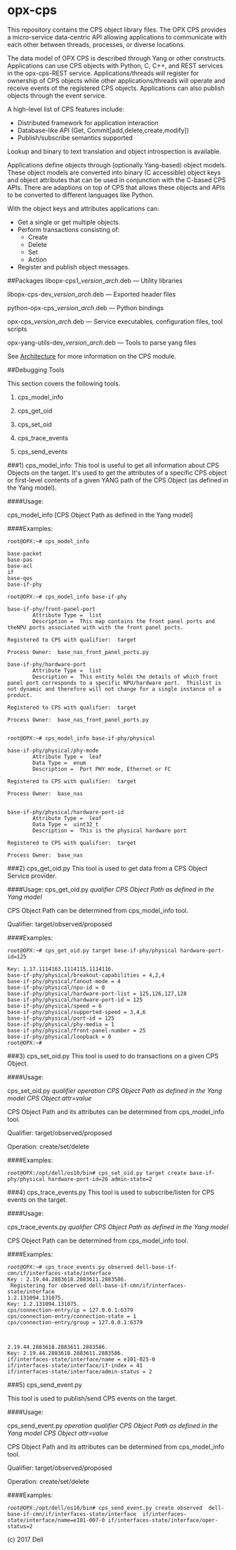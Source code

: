 # opx-cps
This repository contains the CPS object library files. The OPX CPS provides a micro-service data-centric API allowing applications to communicate with each other between threads, processes, or diverse locations.

The data model of OPX CPS is described through Yang or other constructs.
Applications can use CPS objects with Python, C, C++, and REST services in the opx-cps-REST service.
Applications/threads will register for ownership of CPS objects while other applications/threads will operate and receive events of the registered CPS objects. Applications can also publish objects through the event service.

A high-level list of CPS features include:
- Distributed framework for application interaction
- Database-like API (Get, Commit[add,delete,create,modify])
- Publish/subscribe semantics supported

Lookup and binary to text translation and object introspection is available.

Applications define objects through (optionally Yang-based) object models. These object models are converted into binary (C accessible) object keys and object attributes that can be used in conjunction with the C-based CPS APIs. There are adaptions on top of CPS that allows these objects and APIs to be converted to different languages like Python.

With the object keys and attributes applications can:
- Get a single or get multiple objects.
- Perform transactions consisting of:
   - Create
   - Delete
   - Set
   - Action
- Register and publish object messages.

##Packages
libopx-cps1\_*version*\_*arch*.deb — Utility libraries

libopx-cps-dev\_*version*\_*arch*.deb — Exported header files

python-opx-cps\_*version*\_*arch*.deb — Python bindings

opx-cps\_*version*\_*arch*.deb — Service executables, configuration files, tool scripts 

opx-yang-utils-dev\_*version*\_*arch*.deb — Tools to parse yang files

See [Architecture](https://github.com/open-switch/opx-docs/wiki/Architecture) for more information on the CPS module.


##Debugging Tools

This section covers the following tools.

1) cps\_model\_info

2) cps\_get\_oid

3) cps\_set\_oid

4) cps\_trace\_events

5) cps\_send\_events



###1) cps\_model\_info: 
This tool is useful to get all information about CPS Objects on the target.
It's used to get the attributes of a specific CPS object or first-level contents of a given YANG path of the CPS Object (as defined in the Yang model).


####Usage:

cps\_model\_info [CPS Object Path as defined in the Yang model]

####Examples:

```
root@OPX:~# cps_model_info

base-packet
base-pas
base-acl
if
base-qos
base-if-phy

```

```
root@OPX:~# cps_model_info base-if-phy

base-if-phy/front-panel-port
        Attribute Type =  list
        Description =  This map contains the front panel ports and theNPU ports associated with with the front panel ports.

Registered to CPS with qualifier:  target

Process Owner:  base_nas_front_panel_ports.py

base-if-phy/hardware-port
        Attribute Type =  list
        Description =  This entity holds the details of which front panel port corresponds to a specific NPU/hardware port.  Thislist is not dynamic and therefore will not change for a single instance of a product.

Registered to CPS with qualifier:  target

Process Owner:  base_nas_front_panel_ports.py


```

```
root@OPX:~# cps_model_info base-if-phy/physical

base-if-phy/physical/phy-mode
        Attribute Type =  leaf
        Data Type =  enum
        Description =  Port PHY mode, Ethernet or FC

Registered to CPS with qualifier:  target

Process Owner:  base_nas


base-if-phy/physical/hardware-port-id
        Attribute Type =  leaf
        Data Type =  uint32_t
        Description =  This is the physical hardware port

Registered to CPS with qualifier:  target

Process Owner:  base_nas
```


###2) cps\_get\_oid.py
This tool is used to get data from a CPS Object Service provider.

####Usage:
cps\_get\_oid.py *qualifier* *CPS Object Path as defined in the Yang model*

CPS Object Path can be determined from cps\_model\_info tool.

Qualifier: target/observed/proposed

####Examples:

```
root@OPX:~# cps_get_oid.py target base-if-phy/physical hardware-port-id=125

Key: 1.17.1114163.1114115.1114116.
base-if-phy/physical/breakout-capabilities = 4,2,4
base-if-phy/physical/fanout-mode = 4
base-if-phy/physical/npu-id = 0
base-if-phy/physical/hardware-port-list = 125,126,127,128
base-if-phy/physical/hardware-port-id = 125
base-if-phy/physical/speed = 6
base-if-phy/physical/supported-speed = 3,4,6
base-if-phy/physical/port-id = 125
base-if-phy/physical/phy-media = 1
base-if-phy/physical/front-panel-number = 25
base-if-phy/physical/loopback = 0
root@OPX:~#                             
```


###3) cps\_set\_oid.py
This tool is used to do transactions on a given CPS Object.

####Usage:

cps\_set\_oid.py *qualifier* *operation* *CPS Object Path as defined in the Yang model* *CPS Object attr=value*

CPS Object Path and its attributes can be determined from cps\_model\_info tool.

Qualifier: target/observed/proposed

Operation: create/set/delete

####Examples:

```
root@OPX:/opt/dell/os10/bin# cps_set_oid.py target create base-if-phy/physical hardware-port-id=26 admin-state=2
```




###4) cps\_trace\_events.py
This tool is used to subscribe/listen for CPS events on the target.

####Usage:

cps\_trace\_events.py *qualifier* *CPS Object Path as defined in the Yang model*

CPS Object Path can be determined from cps\_model\_info tool.

####Examples:

```
root@OPX:~# cps_trace_events.py observed dell-base-if-cmn/if/interfaces-state/interface
Key : 2.19.44.2883618.2883611.2883586.
 Registering for observed dell-base-if-cmn/if/interfaces-state/interface
1.2.131094.131075.
Key: 1.2.131094.131075.
cps/connection-entry/ip = 127.0.0.1:6379
cps/connection-entry/connection-state = 1
cps/connection-entry/group = 127.0.0.1:6379



2.19.44.2883618.2883611.2883586.
Key: 2.19.44.2883618.2883611.2883586.
if/interfaces-state/interface/name = e101-025-0
if/interfaces-state/interface/if-index = 41
if/interfaces-state/interface/admin-status = 2
```                                                     


###5) cps\_send\_event.py

This tool is used to publish/send CPS events on the target.

####Usage:

cps\_send\_event.py *operation* *qualifier* *CPS Object Path as defined in the Yang model* *CPS Object attr=value*

CPS Object Path and its attributes can be determined from cps\_model\_info tool.

Qualifier: target/observed/proposed

Operation: create/set/delete


####Examples:

```
root@OPX:/opt/dell/os10/bin# cps_send_event.py create observed  dell-base-if-cmn/if/interfaces-state/interface  if/interfaces-state/interface/name=e101-007-0 if/interfaces-state/interface/oper-status=2

```

(c) 2017 Dell
